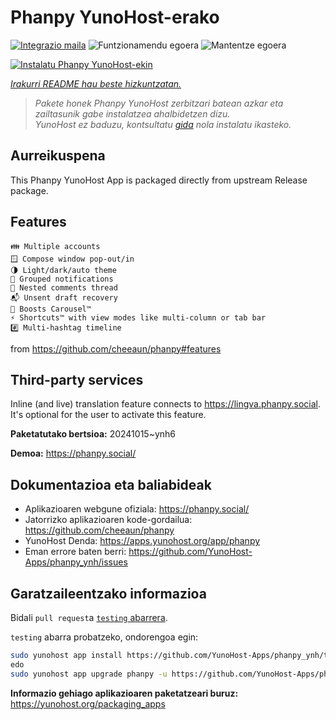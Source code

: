 <!--
Ohart ongi: README hau automatikoki sortu da <https://github.com/YunoHost/apps/tree/master/tools/readme_generator>ri esker
EZ editatu eskuz.
-->

# Phanpy YunoHost-erako

[![Integrazio maila](https://dash.yunohost.org/integration/phanpy.svg)](https://ci-apps.yunohost.org/ci/apps/phanpy/) ![Funtzionamendu egoera](https://ci-apps.yunohost.org/ci/badges/phanpy.status.svg) ![Mantentze egoera](https://ci-apps.yunohost.org/ci/badges/phanpy.maintain.svg)

[![Instalatu Phanpy YunoHost-ekin](https://install-app.yunohost.org/install-with-yunohost.svg)](https://install-app.yunohost.org/?app=phanpy)

*[Irakurri README hau beste hizkuntzatan.](./ALL_README.md)*

> *Pakete honek Phanpy YunoHost zerbitzari batean azkar eta zailtasunik gabe instalatzea ahalbidetzen dizu.*  
> *YunoHost ez baduzu, kontsultatu [gida](https://yunohost.org/install) nola instalatu ikasteko.*

## Aurreikuspena

This Phanpy YunoHost App is packaged directly from upstream Release package.

## Features

    👪 Multiple accounts
    🪟 Compose window pop-out/in
    🌗 Light/dark/auto theme
    🔔 Grouped notifications
    🪺 Nested comments thread
    📬 Unsent draft recovery
    🎠 Boosts Carousel™️
    ⚡ Shortcuts™️ with view modes like multi-column or tab bar
    #️⃣ Multi-hashtag timeline

from <https://github.com/cheeaun/phanpy#features>

## Third-party services

Inline (and live) translation feature connects to <https://lingva.phanpy.social>. It's optional for the user to activate this feature.



**Paketatutako bertsioa:** 20241015~ynh6

**Demoa:** <https://phanpy.social/>
## Dokumentazioa eta baliabideak

- Aplikazioaren webgune ofiziala: <https://phanpy.social/>
- Jatorrizko aplikazioaren kode-gordailua: <https://github.com/cheeaun/phanpy>
- YunoHost Denda: <https://apps.yunohost.org/app/phanpy>
- Eman errore baten berri: <https://github.com/YunoHost-Apps/phanpy_ynh/issues>

## Garatzaileentzako informazioa

Bidali `pull request`a [`testing` abarrera](https://github.com/YunoHost-Apps/phanpy_ynh/tree/testing).

`testing` abarra probatzeko, ondorengoa egin:

```bash
sudo yunohost app install https://github.com/YunoHost-Apps/phanpy_ynh/tree/testing --debug
edo
sudo yunohost app upgrade phanpy -u https://github.com/YunoHost-Apps/phanpy_ynh/tree/testing --debug
```

**Informazio gehiago aplikazioaren paketatzeari buruz:** <https://yunohost.org/packaging_apps>
